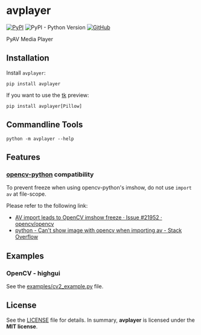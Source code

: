 # avplayer

[![PyPI](https://img.shields.io/pypi/v/avplayer?style=flat-square)](https://pypi.org/project/avplayer/)
![PyPI - Python Version](https://img.shields.io/pypi/pyversions/avplayer?style=flat-square)
[![GitHub](https://img.shields.io/github/license/osom8979/avplayer?style=flat-square)](https://github.com/osom8979/avplayer/)

PyAV Media Player

## Installation

Install `avplayer`:

```shell
pip install avplayer
```

If you want to use the [tk](https://docs.python.org/3/library/tkinter.html) preview:

```shell
pip install avplayer[Pillow]
```

## Commandline Tools

```shell
python -m avplayer --help
```

## Features

### [opencv-python](https://pypi.org/project/opencv-python/) compatibility

To prevent freeze when using opencv-python's imshow,
do not use `import av` at file-scope.

Please refer to the following link:
* [AV import leads to OpenCV imshow freeze · Issue #21952 · opencv/opencv](https://github.com/opencv/opencv/issues/21952)
* [python - Can't show image with opencv when importing av - Stack Overflow](https://stackoverflow.com/questions/72604912/cant-show-image-with-opencv-when-importing-av)

## Examples

### OpenCV - highgui

See the [examples/cv2_example.py](./examples/cv2_example.py) file.

## License

See the [LICENSE](./LICENSE) file for details. In summary,
**avplayer** is licensed under the **MIT license**.
